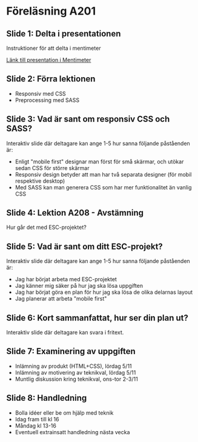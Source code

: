 # Föreläsning A201

## Slide 1: Delta i presentationen
Instruktioner för att delta i mentimeter

[Länk till presentation i Mentimeter](https://www.menti.com/aldm6x5uan5c)

## Slide 2: Förra lektionen
* Responsiv med CSS
* Preprocessing med SASS

## Slide 3: Vad är sant om responsiv CSS och SASS?
Interaktiv slide där deltagare kan ange 1-5 hur sanna följande påståenden är:

* Enligt "mobile first" designar man först för små skärmar, och utökar sedan CSS för större skärmar
* Responsiv design betyder att man har två separata designer (för mobil respektive desktop)
* Med SASS kan man generera CSS som har mer funktionalitet än vanlig CSS

## Slide 4: Lektion A208 - Avstämning
Hur går det med ESC-projektet?

## Slide 5: Vad är sant om ditt ESC-projekt?
Interaktiv slide där deltagare kan ange 1-5 hur sanna följande påståenden är:

* Jag har börjat arbeta med ESC-projektet
* Jag känner mig säker på hur jag ska lösa uppgiften
* Jag har börjat göra en plan för hur jag ska lösa de olika delarnas layout
* Jag planerar att arbeta "mobile first"

## Slide 6: Kort sammanfattat, hur ser din plan ut?
Interaktiv slide där deltagare kan svara i fritext.

## Slide 7: Examinering av uppgiften
* Inlämning av produkt (HTML+CSS), lördag 5/11
* Inlämning av motivering av teknikval, lördag 5/11
* Muntlig diskussion kring teknikval, ons-tor 2-3/11

## Slide 8: Handledning
* Bolla idéer eller be om hjälp med teknik
* Idag fram till kl 16
* Måndag kl 13-16
* Eventuell extrainsatt handledning nästa vecka
